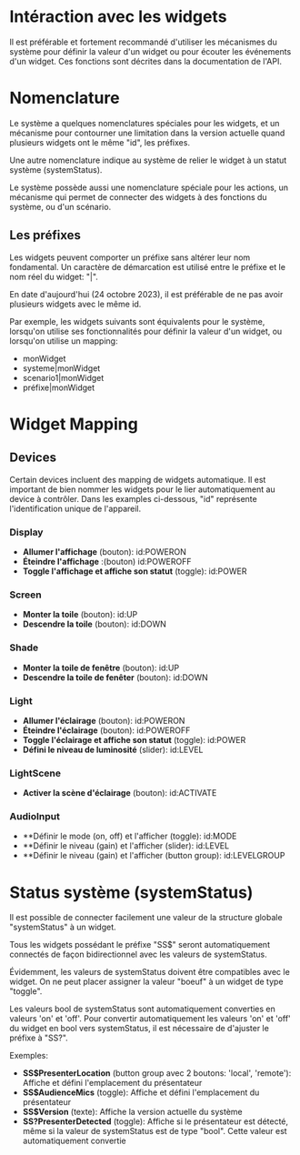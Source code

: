 # Intéraction avec les widgets
Il est préférable et fortement recommandé d'utiliser les mécanismes du système pour définir la valeur d'un widget ou pour écouter les événements d'un widget. Ces fonctions sont décrites dans la documentation de l'API.

# Nomenclature
Le système a quelques nomenclatures spéciales pour les widgets, et un mécanisme pour contourner une limitation dans la version actuelle quand plusieurs widgets ont le même "id", les préfixes. 

Une autre nomenclature indique au système de relier le widget à un statut système (systemStatus). 

Le système possède aussi une nomenclature spéciale pour les actions, un mécanisme qui permet de connecter des widgets à des fonctions du système, ou d'un scénario.

## Les préfixes
Les widgets peuvent comporter un préfixe sans altérer leur nom fondamental. Un caractère de démarcation est utilisé entre le préfixe et le nom réel du widget: "|". 

En date d'aujourd'hui (24 octobre 2023), il est préférable de ne pas avoir plusieurs widgets avec le même id.

Par exemple, les widgets suivants sont équivalents pour le système, lorsqu'on utilise ses fonctionnalités pour définir la valeur d'un widget, ou lorsqu'on utilise un mapping:
* monWidget
* systeme|monWidget
* scenario1|monWidget
* préfixe|monWidget

###


# Widget Mapping
## Devices
Certain devices incluent des mapping de widgets automatique. Il est important de bien nommer les widgets pour le lier automatiquement au device à contrôler. Dans les examples ci-dessous, "id" représente l'identification unique de l'appareil.

### Display
* **Allumer l'affichage** (bouton): id:POWERON
* **Éteindre l'affichage** :(bouton) id:POWEROFF
* **Toggle l'affichage et affiche son statut** (toggle): id:POWER

### Screen
* **Monter la toile** (bouton): id:UP
* **Descendre la toile** (bouton): id:DOWN

### Shade
* **Monter la toile de fenêtre** (bouton): id:UP
* **Descendre la toile de fenêter** (bouton): id:DOWN

### Light
* **Allumer l'éclairage** (bouton): id:POWERON
* **Éteindre l'éclairage** (bouton): id:POWEROFF
* **Toggle l'éclairage et affiche son statut** (toggle): id:POWER
* **Défini le niveau de luminosité** (slider): id:LEVEL

### LightScene
* **Activer la scène d'éclairage** (bouton): id:ACTIVATE

### AudioInput
* **Définir le mode (on, off) et l'afficher (toggle): id:MODE
* **Définir le niveau (gain) et l'afficher (slider): id:LEVEL
* **Définir le niveau (gain) et l'afficher (button group): id:LEVELGROUP

# Status système (systemStatus)
Il est possible de connecter facilement une valeur de la structure globale "systemStatus" à un widget.

Tous les widgets possédant le préfixe "SS$" seront automatiquement connectés de façon bidirectionnel avec les valeurs de systemStatus.

Évidemment, les valeurs de systemStatus doivent être compatibles avec le widget. On ne peut placer assigner la valeur "boeuf" à un widget de type "toggle". 

Les valeurs bool de systemStatus sont automatiquement converties en valeurs 'on' et 'off'. Pour convertir automatiquement les valeurs 'on' et 'off' du widget en bool vers systemStatus, il est nécessaire de d'ajuster le préfixe à "SS?".

Exemples:
* **SS$PresenterLocation** (button group avec 2 boutons: 'local', 'remote'): Affiche et défini l'emplacement du présentateur
* **SS$AudienceMics** (toggle): Affiche et défini l'emplacement du présentateur
* **SS$Version** (texte): Affiche la version actuelle du système
* **SS?PresenterDetected** (toggle): Affiche si le présentateur est détecté, même si la valeur de systemStatus est de type "bool". Cette valeur est automatiquement convertie
